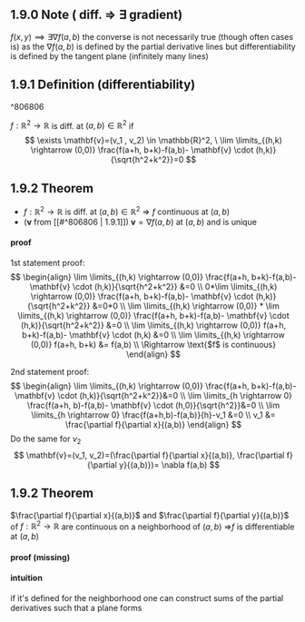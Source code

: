 ## 1.9.0 Note ( diff. => $\exists$ gradient)
$f(x,y) \implies \exists \nabla f(a,b)$
the converse is not necessarily true (though often cases is) as the $\nabla f(a,b)$ is defined by the partial derivative lines but differentiability is defined by the tangent plane (infinitely many lines)

## 1.9.1 Definition (differentiability)

^806806

$f : \mathbb{R}^2 \rightarrow \mathbb{R}$ is diff. at $(a,b) \in \mathbb{R}^2$ if
$$
\exists \mathbf{v}=(v_1 , v_2) \in \mathbb{R}^2, \ \lim \limits_{(h,k) \rightarrow (0,0)} \frac{f(a+h, b+k)-f(a,b)- \mathbf{v} \cdot (h,k)}{\sqrt{h^2+k^2}}=0
$$

## 1.9.2 Theorem
- $f: \mathbb{R}^2 \rightarrow \mathbb{R}$ is diff. at $(a,b) \in \mathbb{R}^2$ => $f$ continuous at $(a,b)$
- ($\mathbf{v}$ from [[#^806806 | 1.9.1]]) $\mathbf{v} = \nabla f(a,b)$ at $(a,b)$ and is unique

#### proof

1st statement proof:
$$
\begin{align}
\lim \limits_{(h,k) \rightarrow (0,0)} \frac{f(a+h, b+k)-f(a,b)- \mathbf{v} \cdot (h,k)}{\sqrt{h^2+k^2}} &=0 \\
0*\lim \limits_{(h,k) \rightarrow (0,0)} \frac{f(a+h, b+k)-f(a,b)- \mathbf{v} \cdot (h,k)}{\sqrt{h^2+k^2}} &=0*0 \\
\lim \limits_{(h,k) \rightarrow (0,0)} * \lim \limits_{(h,k) \rightarrow (0,0)} \frac{f(a+h, b+k)-f(a,b)- \mathbf{v} \cdot (h,k)}{\sqrt{h^2+k^2}} &=0 \\
\lim \limits_{(h,k) \rightarrow (0,0)} f(a+h, b+k)-f(a,b)- \mathbf{v} \cdot (h,k) &=0 \\
\lim \limits_{(h,k) \rightarrow (0,0)} f(a+h, b+k) &= f(a,b) \\
\Rightarrow \text{$f$ is continuous}
\end{align}
$$

2nd statement proof:
$$
\begin{align}
\lim \limits_{(h,k) \rightarrow (0,0)} \frac{f(a+h, b+k)-f(a,b)- \mathbf{v} \cdot (h,k)}{\sqrt{h^2+k^2}}&=0 \\
\lim \limits_{h \rightarrow 0} \frac{f(a+h, b)-f(a,b)- \mathbf{v} \cdot (h,0)}{\sqrt{h^2}}&=0 \\
\lim \limits_{h \rightarrow 0} \frac{f(a+h,b)-f(a,b)}{h}-v_1 &=0 \\
v_1 &= \frac{\partial f}{\partial x}{(a,b)}
\end{align}
$$
Do the same for $v_2$
$$
\mathbf{v}=(v_1, v_2)=(\frac{\partial f}{\partial x}{(a,b)}, \frac{\partial f}{\partial y}{(a,b)})= \nabla f(a,b)
$$

## 1.9.2 Theorem
$\frac{\partial f}{\partial x}{(a,b)}$ and $\frac{\partial f}{\partial y}{(a,b)}$ of $f: \mathbb{R}^2 \rightarrow \mathbb{R}$ are continuous on a neighborhood of $(a,b)$ =>$f$ is differentiable at $(a,b)$

#### proof (missing)

#### intuition
if it's defined for the neighborhood one can construct sums of the partial derivatives such that a plane forms

